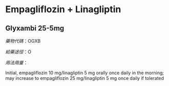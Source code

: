 # Empagliflozin + Linagliptin

## Glyxambi 25-5mg

*藥物代碼*：OGXB

*給藥途徑*：O

*用法用量*：

Initial, empagliflozin 10 mg/linagliptin 5 mg orally once daily in the morning; may increase to empagliflozin 25 mg/linagliptin 5 mg once daily if tolerated

